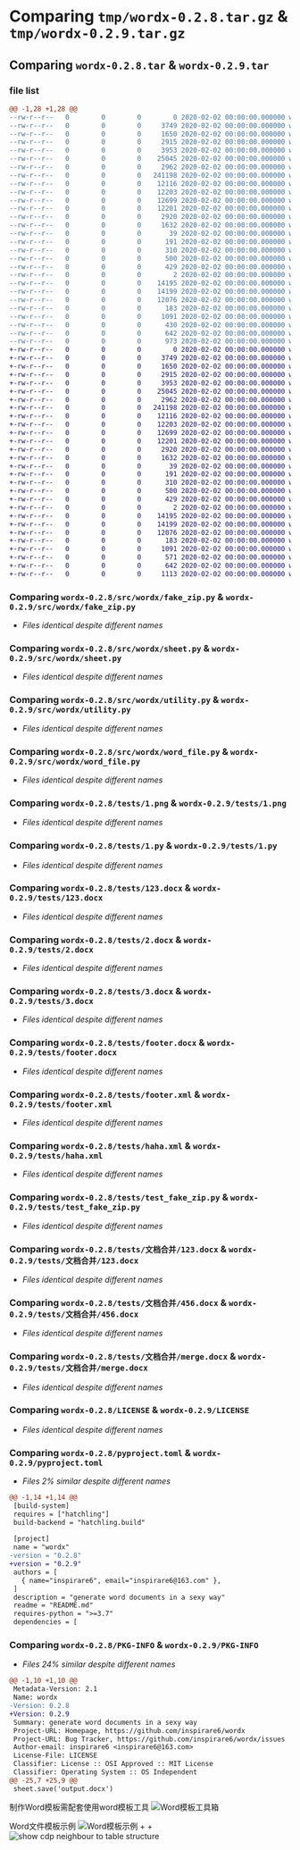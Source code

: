 # Comparing `tmp/wordx-0.2.8.tar.gz` & `tmp/wordx-0.2.9.tar.gz`

## Comparing `wordx-0.2.8.tar` & `wordx-0.2.9.tar`

### file list

```diff
@@ -1,28 +1,28 @@
--rw-r--r--   0        0        0        0 2020-02-02 00:00:00.000000 wordx-0.2.8/src/wordx/__init__.py
--rw-r--r--   0        0        0     3749 2020-02-02 00:00:00.000000 wordx-0.2.8/src/wordx/fake_zip.py
--rw-r--r--   0        0        0     1650 2020-02-02 00:00:00.000000 wordx-0.2.8/src/wordx/sheet.py
--rw-r--r--   0        0        0     2915 2020-02-02 00:00:00.000000 wordx-0.2.8/src/wordx/utility.py
--rw-r--r--   0        0        0     3953 2020-02-02 00:00:00.000000 wordx-0.2.8/src/wordx/word_file.py
--rw-r--r--   0        0        0    25045 2020-02-02 00:00:00.000000 wordx-0.2.8/tests/1.png
--rw-r--r--   0        0        0     2962 2020-02-02 00:00:00.000000 wordx-0.2.8/tests/1.py
--rw-r--r--   0        0        0   241198 2020-02-02 00:00:00.000000 wordx-0.2.8/tests/123.docx
--rw-r--r--   0        0        0    12116 2020-02-02 00:00:00.000000 wordx-0.2.8/tests/2.docx
--rw-r--r--   0        0        0    12203 2020-02-02 00:00:00.000000 wordx-0.2.8/tests/3.docx
--rw-r--r--   0        0        0    12699 2020-02-02 00:00:00.000000 wordx-0.2.8/tests/footer.docx
--rw-r--r--   0        0        0    12201 2020-02-02 00:00:00.000000 wordx-0.2.8/tests/footer.xml
--rw-r--r--   0        0        0     2920 2020-02-02 00:00:00.000000 wordx-0.2.8/tests/haha.xml
--rw-r--r--   0        0        0     1632 2020-02-02 00:00:00.000000 wordx-0.2.8/tests/test_fake_zip.py
--rw-r--r--   0        0        0       39 2020-02-02 00:00:00.000000 wordx-0.2.8/tests/.pytest_cache/.gitignore
--rw-r--r--   0        0        0      191 2020-02-02 00:00:00.000000 wordx-0.2.8/tests/.pytest_cache/CACHEDIR.TAG
--rw-r--r--   0        0        0      310 2020-02-02 00:00:00.000000 wordx-0.2.8/tests/.pytest_cache/README.md
--rw-r--r--   0        0        0      500 2020-02-02 00:00:00.000000 wordx-0.2.8/tests/.pytest_cache/v/cache/lastfailed
--rw-r--r--   0        0        0      429 2020-02-02 00:00:00.000000 wordx-0.2.8/tests/.pytest_cache/v/cache/nodeids
--rw-r--r--   0        0        0        2 2020-02-02 00:00:00.000000 wordx-0.2.8/tests/.pytest_cache/v/cache/stepwise
--rw-r--r--   0        0        0    14195 2020-02-02 00:00:00.000000 wordx-0.2.8/tests/文档合并/123.docx
--rw-r--r--   0        0        0    14199 2020-02-02 00:00:00.000000 wordx-0.2.8/tests/文档合并/456.docx
--rw-r--r--   0        0        0    12076 2020-02-02 00:00:00.000000 wordx-0.2.8/tests/文档合并/merge.docx
--rw-r--r--   0        0        0      183 2020-02-02 00:00:00.000000 wordx-0.2.8/tests/文档合并/merge.py
--rw-r--r--   0        0        0     1091 2020-02-02 00:00:00.000000 wordx-0.2.8/LICENSE
--rw-r--r--   0        0        0      430 2020-02-02 00:00:00.000000 wordx-0.2.8/README.md
--rw-r--r--   0        0        0      642 2020-02-02 00:00:00.000000 wordx-0.2.8/pyproject.toml
--rw-r--r--   0        0        0      973 2020-02-02 00:00:00.000000 wordx-0.2.8/PKG-INFO
+-rw-r--r--   0        0        0        0 2020-02-02 00:00:00.000000 wordx-0.2.9/src/wordx/__init__.py
+-rw-r--r--   0        0        0     3749 2020-02-02 00:00:00.000000 wordx-0.2.9/src/wordx/fake_zip.py
+-rw-r--r--   0        0        0     1650 2020-02-02 00:00:00.000000 wordx-0.2.9/src/wordx/sheet.py
+-rw-r--r--   0        0        0     2915 2020-02-02 00:00:00.000000 wordx-0.2.9/src/wordx/utility.py
+-rw-r--r--   0        0        0     3953 2020-02-02 00:00:00.000000 wordx-0.2.9/src/wordx/word_file.py
+-rw-r--r--   0        0        0    25045 2020-02-02 00:00:00.000000 wordx-0.2.9/tests/1.png
+-rw-r--r--   0        0        0     2962 2020-02-02 00:00:00.000000 wordx-0.2.9/tests/1.py
+-rw-r--r--   0        0        0   241198 2020-02-02 00:00:00.000000 wordx-0.2.9/tests/123.docx
+-rw-r--r--   0        0        0    12116 2020-02-02 00:00:00.000000 wordx-0.2.9/tests/2.docx
+-rw-r--r--   0        0        0    12203 2020-02-02 00:00:00.000000 wordx-0.2.9/tests/3.docx
+-rw-r--r--   0        0        0    12699 2020-02-02 00:00:00.000000 wordx-0.2.9/tests/footer.docx
+-rw-r--r--   0        0        0    12201 2020-02-02 00:00:00.000000 wordx-0.2.9/tests/footer.xml
+-rw-r--r--   0        0        0     2920 2020-02-02 00:00:00.000000 wordx-0.2.9/tests/haha.xml
+-rw-r--r--   0        0        0     1632 2020-02-02 00:00:00.000000 wordx-0.2.9/tests/test_fake_zip.py
+-rw-r--r--   0        0        0       39 2020-02-02 00:00:00.000000 wordx-0.2.9/tests/.pytest_cache/.gitignore
+-rw-r--r--   0        0        0      191 2020-02-02 00:00:00.000000 wordx-0.2.9/tests/.pytest_cache/CACHEDIR.TAG
+-rw-r--r--   0        0        0      310 2020-02-02 00:00:00.000000 wordx-0.2.9/tests/.pytest_cache/README.md
+-rw-r--r--   0        0        0      500 2020-02-02 00:00:00.000000 wordx-0.2.9/tests/.pytest_cache/v/cache/lastfailed
+-rw-r--r--   0        0        0      429 2020-02-02 00:00:00.000000 wordx-0.2.9/tests/.pytest_cache/v/cache/nodeids
+-rw-r--r--   0        0        0        2 2020-02-02 00:00:00.000000 wordx-0.2.9/tests/.pytest_cache/v/cache/stepwise
+-rw-r--r--   0        0        0    14195 2020-02-02 00:00:00.000000 wordx-0.2.9/tests/文档合并/123.docx
+-rw-r--r--   0        0        0    14199 2020-02-02 00:00:00.000000 wordx-0.2.9/tests/文档合并/456.docx
+-rw-r--r--   0        0        0    12076 2020-02-02 00:00:00.000000 wordx-0.2.9/tests/文档合并/merge.docx
+-rw-r--r--   0        0        0      183 2020-02-02 00:00:00.000000 wordx-0.2.9/tests/文档合并/merge.py
+-rw-r--r--   0        0        0     1091 2020-02-02 00:00:00.000000 wordx-0.2.9/LICENSE
+-rw-r--r--   0        0        0      571 2020-02-02 00:00:00.000000 wordx-0.2.9/README.md
+-rw-r--r--   0        0        0      642 2020-02-02 00:00:00.000000 wordx-0.2.9/pyproject.toml
+-rw-r--r--   0        0        0     1113 2020-02-02 00:00:00.000000 wordx-0.2.9/PKG-INFO
```

### Comparing `wordx-0.2.8/src/wordx/fake_zip.py` & `wordx-0.2.9/src/wordx/fake_zip.py`

 * *Files identical despite different names*

### Comparing `wordx-0.2.8/src/wordx/sheet.py` & `wordx-0.2.9/src/wordx/sheet.py`

 * *Files identical despite different names*

### Comparing `wordx-0.2.8/src/wordx/utility.py` & `wordx-0.2.9/src/wordx/utility.py`

 * *Files identical despite different names*

### Comparing `wordx-0.2.8/src/wordx/word_file.py` & `wordx-0.2.9/src/wordx/word_file.py`

 * *Files identical despite different names*

### Comparing `wordx-0.2.8/tests/1.png` & `wordx-0.2.9/tests/1.png`

 * *Files identical despite different names*

### Comparing `wordx-0.2.8/tests/1.py` & `wordx-0.2.9/tests/1.py`

 * *Files identical despite different names*

### Comparing `wordx-0.2.8/tests/123.docx` & `wordx-0.2.9/tests/123.docx`

 * *Files identical despite different names*

### Comparing `wordx-0.2.8/tests/2.docx` & `wordx-0.2.9/tests/2.docx`

 * *Files identical despite different names*

### Comparing `wordx-0.2.8/tests/3.docx` & `wordx-0.2.9/tests/3.docx`

 * *Files identical despite different names*

### Comparing `wordx-0.2.8/tests/footer.docx` & `wordx-0.2.9/tests/footer.docx`

 * *Files identical despite different names*

### Comparing `wordx-0.2.8/tests/footer.xml` & `wordx-0.2.9/tests/footer.xml`

 * *Files identical despite different names*

### Comparing `wordx-0.2.8/tests/haha.xml` & `wordx-0.2.9/tests/haha.xml`

 * *Files identical despite different names*

### Comparing `wordx-0.2.8/tests/test_fake_zip.py` & `wordx-0.2.9/tests/test_fake_zip.py`

 * *Files identical despite different names*

### Comparing `wordx-0.2.8/tests/文档合并/123.docx` & `wordx-0.2.9/tests/文档合并/123.docx`

 * *Files identical despite different names*

### Comparing `wordx-0.2.8/tests/文档合并/456.docx` & `wordx-0.2.9/tests/文档合并/456.docx`

 * *Files identical despite different names*

### Comparing `wordx-0.2.8/tests/文档合并/merge.docx` & `wordx-0.2.9/tests/文档合并/merge.docx`

 * *Files identical despite different names*

### Comparing `wordx-0.2.8/LICENSE` & `wordx-0.2.9/LICENSE`

 * *Files identical despite different names*

### Comparing `wordx-0.2.8/pyproject.toml` & `wordx-0.2.9/pyproject.toml`

 * *Files 2% similar despite different names*

```diff
@@ -1,14 +1,14 @@
 [build-system]
 requires = ["hatchling"]
 build-backend = "hatchling.build"
 
 [project]
 name = "wordx"
-version = "0.2.8"
+version = "0.2.9"
 authors = [
   { name="inspirare6", email="inspirare6@163.com" },
 ]
 description = "generate word documents in a sexy way"
 readme = "README.md"
 requires-python = ">=3.7"
 dependencies = [
```

### Comparing `wordx-0.2.8/PKG-INFO` & `wordx-0.2.9/PKG-INFO`

 * *Files 24% similar despite different names*

```diff
@@ -1,10 +1,10 @@
 Metadata-Version: 2.1
 Name: wordx
-Version: 0.2.8
+Version: 0.2.9
 Summary: generate word documents in a sexy way
 Project-URL: Homepage, https://github.com/inspirare6/wordx
 Project-URL: Bug Tracker, https://github.com/inspirare6/wordx/issues
 Author-email: inspirare6 <inspirare6@163.com>
 License-File: LICENSE
 Classifier: License :: OSI Approved :: MIT License
 Classifier: Operating System :: OS Independent
@@ -25,7 +25,9 @@
 sheet.save('output.docx')
 ```
 制作Word模板需配套使用word模板工具
 ![Word模板工具箱](https://github.com/inspirare6/lims/blob/master/frontend/src/assets/img/logo.png?raw=True)
 
 Word文件模板示例
 ![Word模板示例](https://storage.heinz97.top/github/word-template.png)
+
+![show cdp neighbour to table structure](https://raw.githubusercontent.com/kirankotari/shconfparser/master/asserts/img/sh_cdp_neighbor.png)
```

